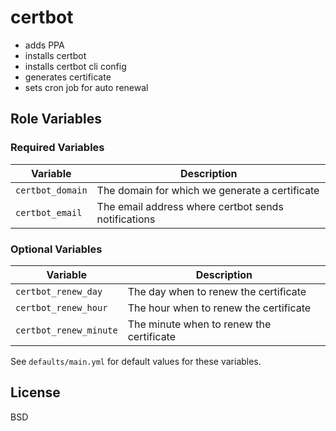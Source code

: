 # certbot
- adds PPA
- installs certbot
- installs certbot cli config
- generates certificate
- sets cron job for auto renewal

## Role Variables

### Required Variables
Variable | Description |
|----------|-------------|
|`certbot_domain`|The domain for which we generate a certificate |
|`certbot_email`|The email address where certbot sends notifications |

### Optional Variables
Variable | Description |
|----------|-------------|
|`certbot_renew_day`|The day when to renew the certificate|
|`certbot_renew_hour`|The hour when to renew the certificate|
|`certbot_renew_minute`|The minute when to renew the certificate|

See `defaults/main.yml` for default values for these variables.


## License
BSD

